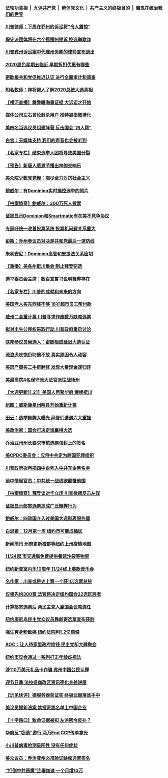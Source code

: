 

####  [法轮功真相](../../../../basic/blob/master/README.md?t=11221302) &nbsp;|&nbsp; [九评共产党](../../../../9ping.md/blob/master/README.md?t=11221302) &nbsp;|&nbsp; [解体党文化](../../../../jtdwh.md/blob/master/README.md?t=11221302)  &nbsp;|&nbsp; [共产主义的终极目的](../../../../gczydzjmd.md/blob/master/README.md?t=11221302) &nbsp;|&nbsp; [魔鬼在统治我们的世界](../../../../mgztzwmdsj.md/blob/master/README.md?t=11221302) 

#### [川普律师：下周在乔州的诉讼将“令人震惊”](../pages/nsc412/n12566835.md?t=11221302) 

#### [保守派团体将在六个摇摆州提诉 控选举欺诈](../pages/nsc412/n12566796.md?t=11221302) 

#### [川普宾州诉讼案中代理州务卿的律师宣布退出](../pages/nsc412/n12566810.md?t=11221302) 

#### [2020黑色星期五临近 早期折扣优惠有哪些](../pages/nsc412/n12566806.md?t=11221302) 

#### [密歇根共和党促推迟认证 进行全面审计和调查](../pages/nsc412/n12566803.md?t=11221302) 

#### [知名牧师：神将帮人了解2020总统大选真相](../pages/nsc412/n12566731.md?t=11221302) 

#### [【横河直播】舞弊曝海量证据 大诉讼才开始](../pages/nsc412/n12566522.md?t=11221302) 

#### [媒体公司左右言论封杀用户 推特被指微博化](../pages/nsc412/n12566651.md?t=11221302) 

#### [美四名当选议员组建阵营 反击国会“四人帮”](../pages/nsc412/n12566649.md?t=11221302) 

#### [白宫：无媒体支持 我们的声音也会被听到](../pages/nsc412/n12566640.md?t=11221302) 

#### [【名家专栏】结束选举人团将导致美国分裂](../pages/nsc412/n12564849.md?t=11221302) 

#### [【预告】新唐人感恩节播出神韵交响乐](../pages/nsc412/n12566463.md?t=11221302) 

#### [美众院少数党党鞭：竭尽全力对抗社会主义](../pages/nsc412/n12566584.md?t=11221302) 

#### [鲍威尔：有Dominion实时操控选举的照片](../pages/nsc412/n12566530.md?t=11221302) 

#### [【拍案惊奇】鲍威尔：300万死人投票](../pages/nsc412/n12566316.md?t=11221302) 

#### [证据显示Dominion和Smartmatic有在美不竞争协议](../pages/nsc412/n12566494.md?t=11221302) 

#### [专家吁统一改善投票系统 投票机问题关系重大](../pages/nsc412/n12566414.md?t=11221302) 

#### [彭斯：乔州参议员对决是共和党最后一道防线](../pages/nsc412/n12566417.md?t=11221302) 

#### [朱利安尼：Dominion高管和安提法关系密切](../pages/nsc412/n12566391.md?t=11221302) 

#### [【重播】美各州挺川集会 制止拜登窃选](../pages/nsc412/n12565157.md?t=11221302) 

#### [选举委员会主席：数百宣誓书说明舞弊存在](../pages/nsc412/n12566323.md?t=11221302) 

#### [【名家专栏】川普的成就和未来的方向](../pages/nsc412/n12566004.md?t=11221302) 

#### [美国老人买东西钱不够 18岁超市员工帮付款](../pages/nsc412/n12565965.md?t=11221302) 

#### [威州二县重计票 川普寻求作废数万缺席选票](../pages/nsc412/n12566315.md?t=11221302) 

#### [拟对出生公民权采取行动 川普政府重启讨论](../pages/nsc412/n12566092.md?t=11221302) 

#### [联邦参议员候选人：密歇根应延迟大选认证](../pages/nsc412/n12565924.md?t=11221302) 

#### [流浪犬吃饱仍叼碗不放 真实原因令人动容](../pages/nsc412/n12565243.md?t=11221302) 

#### [美房产商买二手房翻修 发现大量现金速归还](../pages/nsc412/n12565534.md?t=11221302) 

#### [美最高院4名保守派大法官派往战场州](../pages/nsc412/n12565819.md?t=11221302) 

#### [【大选更新11.21】美国人再聚华府 继续挺川](../pages/nsc412/n12565761.md?t=11221302) 

#### [组图：威斯康星州两县开始重新计票](../pages/nsc412/n12565682.md?t=11221302) 

#### [田云：选举舞弊大曝光 拜登们遭遇六大重挫](../pages/nsc412/n12565300.md?t=11221302) 

#### [美政治家：国会可决定谁赢得大选](../pages/nsc412/n12565578.md?t=11221302) 

#### [乔治亚州州长要求审核选票信封上的签名](../pages/nsc412/n12565416.md?t=11221302) 

#### [美CPDC委员会：应将中共定为跨国犯罪组织](../pages/nsc412/n12549314.md?t=11221302) 

#### [川普政府拟再把四中企列入中共军企黑名单](../pages/nsc412/n12565131.md?t=11221302) 

#### [前中情局官员：中共统一战线欲颠覆他国](../pages/nsc412/n12547831.md?t=11221302) 

#### [【拍案惊奇】拜登谈对华立场 川普律师反击左媒](../pages/nsc412/n12565296.md?t=11221302) 

#### [证据显示邮寄选票造成广泛舞弊行为](../pages/nsc412/n12565250.md?t=11221302) 

#### [鲍威尔：四敌国介入过美国大选制表服务器](../pages/nsc412/n12564746.md?t=11221302) 

#### [白思豪：12月第一周 纽约市可能成橘区](../pages/nsc412/n12565233.md?t=11221302) 

#### [新闻简讯 州府更新橙郡等纽约上州疫情地图](../pages/nsc412/n12565226.md?t=11221302) 

#### [11/24起 市交通局免费提供餐馆沙袋等物资](../pages/nsc412/n12565224.md?t=11221302) 

#### [纽约新亚室内乐10周年 11/24线上募款音乐会](../pages/nsc412/n12565228.md?t=11221302) 

#### [名作家：川普或是史上第一个获1亿选票总统](../pages/nsc412/n12565219.md?t=11221302) 

#### [仅领先约300票 法官将决定纽约国会22选区胜者](../pages/nsc412/n12565255.md?t=11221302) 

#### [计算邮寄选票后 两民主党人赢国会议席连任](../pages/nsc412/n12565258.md?t=11221302) 

#### [纽约康尼岛民主党众议员靠邮寄选票宣布获胜](../pages/nsc412/n12565263.md?t=11221302) 

#### [强生爽身粉致癌 纽约法院判1.2亿赔偿](../pages/nsc412/n12565217.md?t=11221302) 

#### [AOC：让人待家里政府给钱  民主党却大肆聚会](../pages/nsc412/n12565266.md?t=11221302) 

#### [纽约市议会通过一系列打击年龄歧视法](../pages/nsc412/n12565269.md?t=11221302) 

#### [涉110万美元礼品卡诈骗 弗州中国公民认罪](../pages/nsc412/n12565215.md?t=11221302) 

#### [迎节日季 法拉盛商改区资讯亭化身姜饼屋](../pages/nsc412/n12565209.md?t=11221302) 

#### [【远见快评】德服务器获证实 终极武器落谁手中](../pages/nsc412/n12564848.md?t=11221302) 

#### [美议员提新法案 禁投资黑名单上中国企业](../pages/nsc412/n12564953.md?t=11221302) 

#### [【十字路口】致命证据被扣 左派密令反扑？](../pages/nsc412/n12564974.md?t=11221302) 

#### [华府反“窃选”游行 两万End CCP传单拿光](../pages/nsc412/n12564796.md?t=11221302) 

#### [小川普病毒检测呈阳性 没有任何症状](../pages/nsc412/n12565072.md?t=11221302) 

#### [美众议员：乔治亚州必须验证缺席选票签名](../pages/nsc412/n12564921.md?t=11221302) 

#### [“打倒中共恶魔”连署加速 一个月增10万](../pages/nsc412/n12564665.md?t=11221302) 

